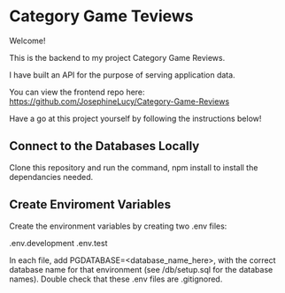 # Category Game Teviews

Welcome!

This is the backend to my project Category Game Reviews.

I have built an API for the purpose of serving application data.

You can view the frontend repo here: https://github.com/JosephineLucy/Category-Game-Reviews

Have a go at this project yourself by following the instructions below!

## Connect to the Databases Locally

Clone this repository and run the command, npm install to install the dependancies needed.

## Create Enviroment Variables

Create the environment variables by creating two .env files:

.env.development
.env.test

In each file, add PGDATABASE=<database_name_here>, with the correct database name for that environment (see /db/setup.sql for the database names). Double check that these .env files are .gitignored.
